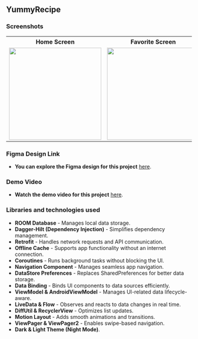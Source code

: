 ## YummyRecipe
### Screenshots

<table>
  <tr>
    <th>Home Screen</th>
    <th>Favorite Screen</th>
    <th>Details Screen</th>
  </tr>
  <tr>
    <td><img src="https://github.com/user-attachments/assets/61d4c1e6-9e2c-47d7-aaba-f2559571ce94" width="250"></td>
    <td><img src="https://github.com/user-attachments/assets/56415487-29b6-46ad-88fd-ce6f6c021217" width="250"></td>
    <td><img src="https://github.com/user-attachments/assets/97b4f57d-8eef-4c7b-988a-bebb47338bc7" width="250"></td>
  </tr>
</table>


### Figma Design Link
- **You can explore the Figma design for this project** [here](https://www.figma.com/file/ijaQwVIHjUr6wCnvEG63CO/ClickCart?type=design&node-id=0-1&mode=design&t=QWapesuzcXBi7Cbc-0).

### Demo Video
- **Watch the demo video for this project** [here](https://player.vimeo.com/video/1059440863?h=11bc8bacec).

### Libraries and technologies used

- **ROOM Database** - Manages local data storage.  
- **Dagger-Hilt (Dependency Injection)** - Simplifies dependency management.  
- **Retrofit** - Handles network requests and API communication.  
- **Offline Cache** - Supports app functionality without an internet connection.  
- **Coroutines** - Runs background tasks without blocking the UI.  
- **Navigation Component** - Manages seamless app navigation.  
- **DataStore Preferences** - Replaces SharedPreferences for better data storage.  
- **Data Binding** - Binds UI components to data sources efficiently.  
- **ViewModel & AndroidViewModel** - Manages UI-related data lifecycle-aware.  
- **LiveData & Flow** - Observes and reacts to data changes in real time.  
- **DiffUtil & RecyclerView** - Optimizes list updates.    
- **Motion Layout** - Adds smooth animations and transitions.    
- **ViewPager & ViewPager2** - Enables swipe-based navigation.  
- **Dark & Light Theme (Night Mode)**.
